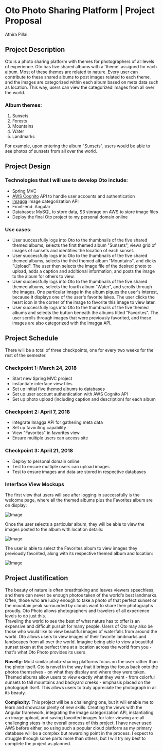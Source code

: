 # Oto Photo Sharing Platform | Project Proposal
Athira Pillai

## **Project Description**
Oto is a photo sharing platform with themes for photographers of all levels of experience. Oto has five shared albums with a 'theme' assigned for each album. Most of these themes are related to nature. Every user can contribute to these shared albums to post images related to each theme, and the images are categorized within each album based on meta data such as location. This way, users can view the categorized images from all over the world.

### Album themes:
1. Sunsets
2. Forests
3. Mountains
4. Water
5. Landmarks

For example, upon entering the album "Sunsets", users would be able to see photos of sunsets from all over the world. 

## **Project Design**

### Technologies that I will use to develop Oto include:
- Spring MVC
- [AWS Cognito](https://aws.amazon.com/cognito/) API to handle user accounts and authentication
- [Imagga](https://imagga.com/) image categorization API 
- Front-end: Angular
- Databases: MySQL to store data, S3 storage on AWS to store image files
- Deploy the final Oto project to my personal domain online

### Use cases:
- User successfully logs into Oto to the thumbnails of the five shared themed albums, selects the first themed album "Sunsets", views grid of images of sunsets and identifies the location of each sunset. 
- User successfully logs into Oto to the thumbnails of the five shared themed albums, selects the third themed album "Mountains", and clicks "Upload". The user then selects the image file of the desired photo to upload, adds a caption and additional information, and posts the image to the album for others to view. 
- User successfully logs into Oto to the thumbnails of the five shared themed albums, selects the fourth album "Water", and scrolls through the images. One particular image in the album piques the user's interest, because it displays one of the user's favorite lakes. The user clicks the heart icon in the corner of the image to favorite this image to view later. 
- User successfully logs into Oto to the thumbnails of the five themed albums and selects the button beneath the albums titled "Favorites". The user scrolls through images that were previously favorited, and these images are also categorized with the Imagga API. 

## **Project Schedule**
There will be a total of three checkpoints, one for every two weeks for the rest of the semester.

### Checkpoint 1: March 24, 2018
- Start new Spring MVC project
- Instantiate interface view files
- Set up initial five themed albums to databases
- Set up user account authentication with AWS Cognito API
- Set up photo upload (including caption and description) for each album

### Checkpoint 2: April 7, 2018
- Integrate Imagga API for gathering meta data
- Set up favoriting capability
- View "Favorites" in favorites view
- Ensure multiple users can access site

### Checkpoint 3: April 21, 2018
- Deploy to personal domain online
- Test to ensure multiple users can upload images
- Test to ensure images and data are stored in respective databases

### Interface View Mockups
The first view that users will see after logging in successfully is the welcome page, where all the themed albums plus the Favorites album are on display:

![Image](https://raw.githubusercontent.com/athirapillai/OTO-Photo/master/assets/mockup1.png)

Once the user selects a particular album, they will be able to view the images posted to the album with location details:

![Image](https://raw.githubusercontent.com/athirapillai/OTO-Photo/master/assets/mockup2.png)

The user is able to select the Favorites album to view images they previously favorited, along with its respective themed album and location:

![Image](https://raw.githubusercontent.com/athirapillai/OTO-Photo/master/assets/mockup3.png)


## **Project Justification**
The beauty of nature is often breathtaking and leaves viewers speechless, and there can never be enough photos taken of the world's best landmarks. Often, those who are lucky enough to take a photo of that perfect sunset or the mountain peak surrounded by clouds want to share their photographs proudly. Oto Photo allows photographers and travelers of all experience levels to do just this.  
Traveling the world to see the best of what nature has to offer is an expensive and difficult pursuit for many people. Users of Oto may also be those who would like to view beautiful images of waterfalls from around the world. Oto allows users to view images of their favorite landmarks and landscapes from all over the world. Imagine being able to view a beautiful sunset taken at the perfect time at a location across the world from you - that's what Oto Photo provides its users. 

**Novelty:** Most similar photo-sharing platforms focus on the user rather than the photo itself. Oto is novel in the way that it brings the focus back onto the photos themselves - on what they display and where they were taken. Themed albums allow users to view exactly what they want - from colorful sunsets to tall mountains and backyard creeks - emphasis placed on the photograph itself. This allows users to truly appreciate the photograph in all its beauty. 

**Complexity:** This project will be a challenging one, but it will enable me to learn and showcase plenty of new skills. Creating the views with the Angular framework, integrating the image categorization API, instantiating an image upload, and saving favorited images for later viewing are all challenging steps in the overall process of this project. I have never used AWS before either, so using such a popular cloud platform as my primary database will be a complex but rewarding point in the process. I expect to struggle through some parts more than others, but I will try my best to complete the project as planned. 
